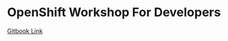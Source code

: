 # OpenShift Workshop For Developers

[Gitbook Link](https://audomsak.gitbook.io/openshift-workshop-for-developers)
